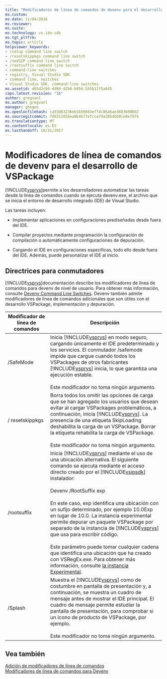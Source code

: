 ```yaml
---
title: "Modificadores de línea de comandos de devenv para el desarrollo de VSPackage | Documentos de Microsoft"
ms.custom: 
ms.date: 11/04/2016
ms.reviewer: 
ms.suite: 
ms.technology: vs-ide-sdk
ms.tgt_pltfrm: 
ms.topic: article
helpviewer_keywords:
- /setup command line switch
- /resetskippkgs command line switch
- /noVSIP command line switch
- /rootsuffix command line switch
- command-line switches
- registry, Visual Studio SDK
- command line, switches
- Visual Studio SDK, command-line switches
ms.assetid: d65d2c04-dd84-42b0-b956-555b11f5a645
caps.latest.revision: "16"
author: gregvanl
ms.author: gregvanl
manager: ghogen
ms.openlocfilehash: ca93d63236eb1b50663eff4c86a6ae3603600802
ms.sourcegitcommit: f40311056ea0b4677efcca74a285dbb0ce0e7974
ms.translationtype: MT
ms.contentlocale: es-ES
ms.lasthandoff: 10/31/2017
---
```

# <a name="devenv-command-line-switches-for-vspackage-development"></a>Modificadores de línea de comandos de devenv para el desarrollo de VSPackage
[!INCLUDE[vsprvs](../code-quality/includes/vsprvs_md.md)]permite a los desarrolladores automatizar las tareas desde la línea de comandos cuando se ejecuta devenv.exe, el archivo que se inicia el entorno de desarrollo integrado (IDE) de Visual Studio.  
  
 Las tareas incluyen:  
  
-   Implementar aplicaciones en configuraciones prediseñadas desde fuera del IDE.  
  
-   Compilar proyectos mediante programación la configuración de compilación o automáticamente configuraciones de depuración.  
  
-   Cargando el IDE en configuraciones específicas, todo ello desde fuera del IDE. Además, puede personalizar el IDE al inicio.  
  
## <a name="guidelines-for-switches"></a>Directrices para conmutadores  
 [!INCLUDE[vsprvs](../code-quality/includes/vsprvs_md.md)]documentación describe los modificadores de línea de comandos para devenv de nivel de usuario. Para obtener más información, consulte [Devenv Command Line Switches](../ide/reference/devenv-command-line-switches.md). Devenv también admite modificadores de línea de comandos adicionales que son útiles con el desarrollo VSPackage, implementación y depuración.  
  
|Modificador de línea de comandos|Descripción|  
|--------------------------|-----------------|  
|/SafeMode|Inicia [!INCLUDE[vsprvs](../code-quality/includes/vsprvs_md.md)] en modo seguro, cargando únicamente el IDE predeterminado y los servicios. El conmutador /safemode impide que cargue cuando todos los VSPackages de otros fabricantes [!INCLUDE[vsprvs](../code-quality/includes/vsprvs_md.md)] inicia, lo que garantiza una ejecución estable.<br /><br /> Este modificador no toma ningún argumento.|  
|/ resetskippkgs|Borra todos los omitir las opciones de carga que se han agregado los usuarios que desean evitar al cargar VSPackages problemáticos, a continuación, inicia [!INCLUDE[vsprvs](../code-quality/includes/vsprvs_md.md)]. La presencia de una etiqueta SkipLoading deshabilita la carga de un VSPackage. Borrar la etiqueta rehabilita la carga de VSPackage.<br /><br /> Este modificador no toma ningún argumento.|  
|/rootsuffix|Inicia [!INCLUDE[vsprvs](../code-quality/includes/vsprvs_md.md)] mediante el uso de una ubicación alternativa. El siguiente comando se ejecuta mediante el acceso directo creado por el [!INCLUDE[vsipsdk](../extensibility/includes/vsipsdk_md.md)] instalador:<br /><br /> Devenv /RootSuffix exp<br /><br /> En este caso, exp identifica una ubicación con un sufijo determinado, por ejemplo 10.0Exp en lugar de 10.0. La instancia experimental permite depurar un paquete VSPackage por separado de la instancia de [!INCLUDE[vsprvs](../code-quality/includes/vsprvs_md.md)] que usa para escribir código.<br /><br /> Este parámetro puede tomar cualquier cadena que identifica una ubicación que ha creado con VSRegEx.exe. Para obtener más información, consulte [la instancia Experimental](../extensibility/the-experimental-instance.md).|  
|/Splash|Muestra el [!INCLUDE[vsprvs](../code-quality/includes/vsprvs_md.md)] como de costumbre en pantalla de presentación y, a continuación, se muestra un cuadro de mensaje antes de mostrar el IDE principal. El cuadro de mensaje permite estudiar la pantalla de presentación, para comprobar si un icono de producto de VSPackage, por ejemplo.<br /><br /> Este modificador no toma ningún argumento.|  
  
## <a name="see-also"></a>Vea también  
 [Adición de modificadores de línea de comandos](../extensibility/adding-command-line-switches.md)   
 [Modificadores de línea de comandos para Devenv](../ide/reference/devenv-command-line-switches.md)